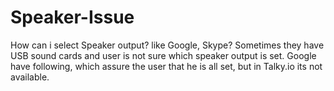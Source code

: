 # Speaker-Issue
How can i select Speaker output? like Google, Skype? Sometimes they have USB sound cards and user is not sure which speaker output is set.  Google have following, which assure the user that he is all set, but in Talky.io its not available.
